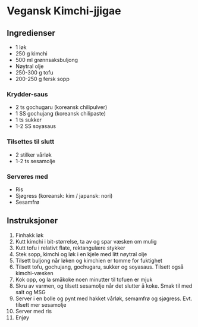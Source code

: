 # Vegansk Kimchi-jjigae

## Ingredienser
* 1 løk
* 250 g kimchi
* 500 ml grønnsaksbuljong
* Nøytral olje
* 250-300 g tofu  
* 200-250 g fersk sopp

### Krydder-saus
* 2 ts gochugaru (koreansk chilipulver)    
* 1 SS gochujang (koreansk chilipaste)
* 1 ts sukker
* 1-2 SS soyasaus  

### Tilsettes til slutt
* 2 stilker vårløk
* 1-2 ts sesamolje

### Serveres med
* Ris
* Sjøgress (koreansk: kim / japansk: nori)
* Sesamfrø

## Instruksjoner
1. Finhakk løk
2. Kutt kimchi i bit-størrelse, ta av og spar væsken om mulig
3. Kutt tofu i relativt flate, rektangulære stykker
4. Stek sopp, kimchi og løk i en kjele med litt nøytral olje
5. Tilsett buljong når løken og kimchien er tomme for fuktighet
6. Tilsett tofu, gochujang, gochugaru, sukker og soyasaus. Tilsett også kimchi-væsken
7. Kok opp, og la småkoke noen minutter til tofuen er mjuk
8. Skru av varmen, og tilsett sesamolje når det slutter å koke. Smak til med salt og MSG
9. Server i en bolle og pynt med hakket vårløk, semamfrø og sjøgress. Evt. tilsett mer sesamolje
10. Server med ris
11. Enjøy
